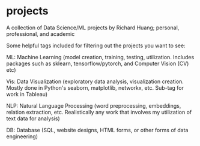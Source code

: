 # projects
A collection of Data Science/ML projects by Richard Huang; personal, professional, and academic

Some helpful tags included for filtering out the projects you want to see:

ML: Machine Learning (model creation, training, testing, utilization. Includes packages such as sklearn, tensorflow/pytorch, and Computer Vision (CV) etc)

Vis: Data Visualization (exploratory data analysis, visualization creation. Mostly done in Python's seaborn, matplotlib, networkx, etc. Sub-tag for work in Tableau)

NLP: Natural Language Processing (word preprocessing, embeddings, relation extraction, etc. Realistically any work that involves my utilization of text data for analysis)

DB: Database (SQL, website designs, HTML forms, or other forms of data engineering)

